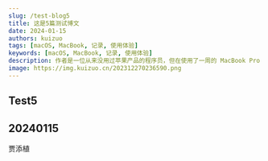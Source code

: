 ```yaml
---
slug: /test-blog5
title: 这是5篇测试博文
date: 2024-01-15
authors: kuizuo
tags: [macOS, MacBook, 记录, 使用体验]
keywords: [macOS, MacBook, 记录, 使用体验]
description: 作者是一位从来没用过苹果产品的程序员，但在使用了一周的 MacBook Pro 14 寸后，便爱不释手。
image: https://img.kuizuo.cn/202312270236590.png
---
```


## Test5

## 20240115

贾添植
